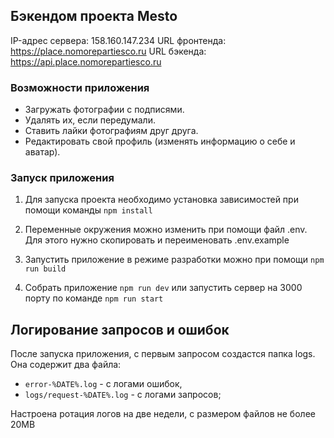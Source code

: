 ## Бэкендом проекта Mesto
IP-адрес сервера: 158.160.147.234
URL фронтенда: https://place.nomorepartiesco.ru
URL бэкенда: https://api.place.nomorepartiesco.ru

### Возможности приложения

* Загружать фотографии с подписями.
* Удалять их, если передумали.
* Ставить лайки фотографиям друг друга.
* Редактировать свой профиль (изменять информацию о себе и аватар).

### Запуск приложения
1. Для запуска проекта необходимо установка зависимостей при помощи команды ```npm install```

2. Переменные окружения можно изменить при помощи файл .env. Для этого нужно скопировать и переименовать .env.example

3. Запустить приложение в режиме разработки можно при помощи
```npm run build```

4. Собрать приложение ```npm run dev```
или запустить сервер на 3000 порту по команде ```npm run start```

## Логирование запросов и ошибок
После запуска приложения, с первым запросом создастся папка logs. Она содержит два файла:
- ```error-%DATE%.log``` - c логами ошибок,
- ```logs/request-%DATE%.log``` - c логами запросов;

Настроена ротация логов на две недели, с размером файлов не более 20MB 
